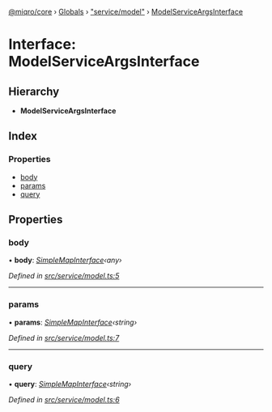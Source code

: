 [@miqro/core](../README.md) › [Globals](../globals.md) › ["service/model"](../modules/_service_model_.md) › [ModelServiceArgsInterface](_service_model_.modelserviceargsinterface.md)

# Interface: ModelServiceArgsInterface

## Hierarchy

* **ModelServiceArgsInterface**

## Index

### Properties

* [body](_service_model_.modelserviceargsinterface.md#body)
* [params](_service_model_.modelserviceargsinterface.md#params)
* [query](_service_model_.modelserviceargsinterface.md#query)

## Properties

###  body

• **body**: *[SimpleMapInterface](_util_util_.simplemapinterface.md)‹any›*

*Defined in [src/service/model.ts:5](https://github.com/claukers/miqro-core/blob/cc47cc5/src/service/model.ts#L5)*

___

###  params

• **params**: *[SimpleMapInterface](_util_util_.simplemapinterface.md)‹string›*

*Defined in [src/service/model.ts:7](https://github.com/claukers/miqro-core/blob/cc47cc5/src/service/model.ts#L7)*

___

###  query

• **query**: *[SimpleMapInterface](_util_util_.simplemapinterface.md)‹string›*

*Defined in [src/service/model.ts:6](https://github.com/claukers/miqro-core/blob/cc47cc5/src/service/model.ts#L6)*
